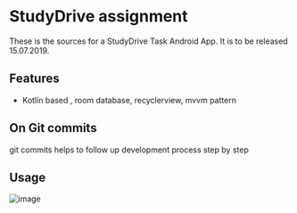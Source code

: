 StudyDrive assignment
=================
These is the sources for a StudyDrive Task Android App. It is to be
released 15.07.2019.

Features
------------
* Kotlin based , room database, recyclerview, mvvm pattern

On Git commits
--------------
git commits helps to follow up development process step by step

## **Usage** ##
![image](https://i.ibb.co/TrTDjg7/Screenshot-2019-07-15-at-04-50-54.png)
